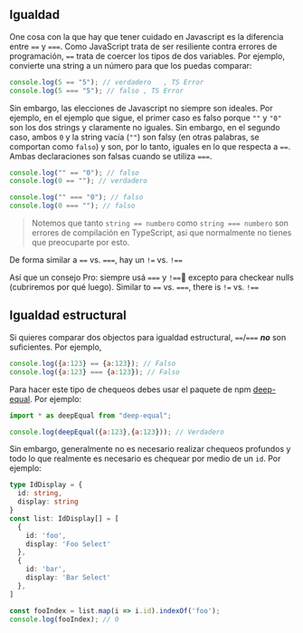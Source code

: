 ## Igualdad

One cosa con la que hay que tener cuidado en Javascript es la diferencia entre `==` y `===`. Como JavaScript trata de ser resiliente contra errores de programación, `==` trata de coercer los tipos de dos variables. Por ejemplo, convierte una string a un número para que los puedas comparar: 

```js
console.log(5 == "5"); // verdadero   , TS Error
console.log(5 === "5"); // falso , TS Error
```

Sin embargo, las elecciones de Javascript no siempre son ideales. Por ejemplo, en el ejemplo que sigue, el primer caso es falso porque `""` y `"0"` son los dos strings y claramente no iguales. Sin embargo, en el segundo caso, ambos `0` y la string vacía (`""`) son falsy (en otras palabras, se comportan como `falso`) y son, por lo tanto, iguales en lo que respecta a `==`. Ambas declaraciones son falsas cuando se utiliza `===`.

```js
console.log("" == "0"); // falso
console.log(0 == ""); // verdadero

console.log("" === "0"); // falso
console.log(0 === ""); // falso
```

> Notemos que tanto `string == numbero` como `string === numbero`  son errores de compilación en TypeScript, asi que normalmente no tienes que preocuparte por esto.

De forma similar a `==` vs. `===`, hay un `!=` vs. `!==`

Así que un consejo Pro: siempre usá `===` y `!==` excepto para checkear nulls (cubriremos por qué luego).
Similar to `==` vs. `===`, there is `!=` vs. `!==`

## Igualdad estructural
Si quieres comparar dos objectos para igualdad estructural, `==`/`===` ***no*** son suficientes. Por ejemplo,  

```js
console.log({a:123} == {a:123}); // Falso
console.log({a:123} === {a:123}); // Falso
```
Para hacer este tipo de chequeos debes usar el paquete de npm [deep-equal](https://www.npmjs.com/package/deep-equal). Por ejemplo: 

```js
import * as deepEqual from "deep-equal";

console.log(deepEqual({a:123},{a:123})); // Verdadero
```

Sin embargo, generalmente no es necesario realizar chequeos profundos y todo lo que realmente es necesario es chequear por medio de un `id`. Por ejemplo: 

```ts
type IdDisplay = {
  id: string,
  display: string
}
const list: IdDisplay[] = [
  {
    id: 'foo',
    display: 'Foo Select'
  },
  {
    id: 'bar',
    display: 'Bar Select'
  },
]

const fooIndex = list.map(i => i.id).indexOf('foo');
console.log(fooIndex); // 0
```
